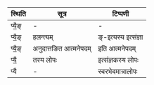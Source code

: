 | स्थिति | सूत्र | टिप्पणी |
| ----- | ------- | ------ |
| प्यै॒ङ् | - | - |
| प्यै॒ङ् | हलन्त्यम् | ङ्-इत्यस्य इत्संज्ञा |
| प्यै॒ङ् | अनुदात्तङित आत्मनेपदम् | इति आत्मनेपदम् |
| प्यै॒ | तस्य लोपः | इत्संज्ञकस्य लोपः |
| प्यै | - | स्वरभेदमात्रालोपः |
